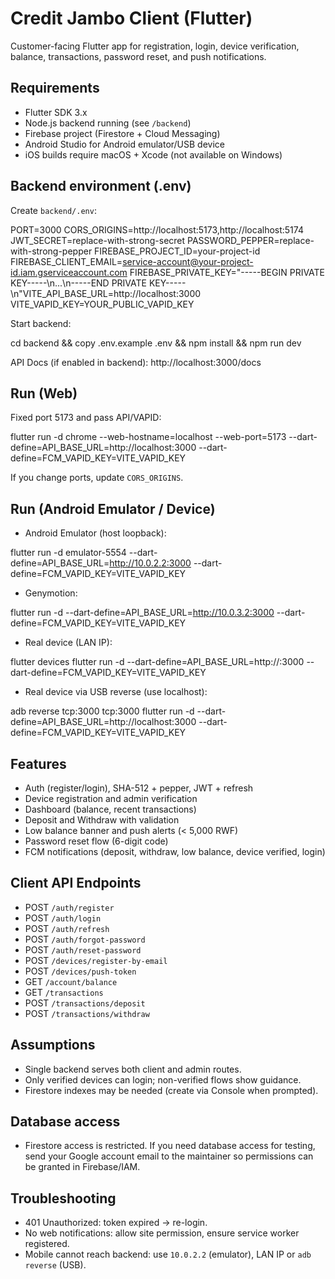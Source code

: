 # Credit Jambo Client (Flutter)

Customer-facing Flutter app for registration, login, device verification, balance, transactions, password reset, and push notifications.

## Requirements
- Flutter SDK 3.x
- Node.js backend running (see `/backend`)
- Firebase project (Firestore + Cloud Messaging)
- Android Studio for Android emulator/USB device
- iOS builds require macOS + Xcode (not available on Windows)

## Backend environment (.env)
Create `backend/.env`:

PORT=3000
CORS_ORIGINS=http://localhost:5173,http://localhost:5174
JWT_SECRET=replace-with-strong-secret
PASSWORD_PEPPER=replace-with-strong-pepper
FIREBASE_PROJECT_ID=your-project-id
FIREBASE_CLIENT_EMAIL=service-account@your-project-id.iam.gserviceaccount.com
FIREBASE_PRIVATE_KEY="-----BEGIN PRIVATE KEY-----\n...\n-----END PRIVATE KEY-----\n"VITE_API_BASE_URL=http://localhost:3000
VITE_VAPID_KEY=YOUR_PUBLIC_VAPID_KEY

Start backend:

cd backend && copy .env.example .env && npm install && npm run dev

API Docs (if enabled in backend): http://localhost:3000/docs

## Run (Web)
Fixed port 5173 and pass API/VAPID:

flutter run -d chrome --web-hostname=localhost --web-port=5173 --dart-define=API_BASE_URL=http://localhost:3000 --dart-define=FCM_VAPID_KEY=VITE_VAPID_KEY

If you change ports, update `CORS_ORIGINS`.

## Run (Android Emulator / Device)
- Android Emulator (host loopback):

flutter run -d emulator-5554 --dart-define=API_BASE_URL=http://10.0.2.2:3000 --dart-define=FCM_VAPID_KEY=VITE_VAPID_KEY

- Genymotion:

flutter run -d <genymotion-id> --dart-define=API_BASE_URL=http://10.0.3.2:3000 --dart-define=FCM_VAPID_KEY=VITE_VAPID_KEY

- Real device (LAN IP):

flutter devices
flutter run -d <device-id> --dart-define=API_BASE_URL=http://<your-lan-ip>:3000 --dart-define=FCM_VAPID_KEY=VITE_VAPID_KEY

- Real device via USB reverse (use localhost):

adb reverse tcp:3000 tcp:3000
flutter run -d <device-id> --dart-define=API_BASE_URL=http://localhost:3000 --dart-define=FCM_VAPID_KEY=VITE_VAPID_KEY

## Features
- Auth (register/login), SHA-512 + pepper, JWT + refresh
- Device registration and admin verification
- Dashboard (balance, recent transactions)
- Deposit and Withdraw with validation
- Low balance banner and push alerts (< 5,000 RWF)
- Password reset flow (6-digit code)
- FCM notifications (deposit, withdraw, low balance, device verified, login)

## Client API Endpoints
- POST `/auth/register`
- POST `/auth/login`
- POST `/auth/refresh`
- POST `/auth/forgot-password`
- POST `/auth/reset-password`
- POST `/devices/register-by-email`
- POST `/devices/push-token`
- GET `/account/balance`
- GET `/transactions`
- POST `/transactions/deposit`
- POST `/transactions/withdraw`

## Assumptions
- Single backend serves both client and admin routes.
- Only verified devices can login; non-verified flows show guidance.
- Firestore indexes may be needed (create via Console when prompted).

## Database access
- Firestore access is restricted. If you need database access for testing, send your Google account email to the maintainer so permissions can be granted in Firebase/IAM.

## Troubleshooting
- 401 Unauthorized: token expired → re-login.
- No web notifications: allow site permission, ensure service worker registered.
- Mobile cannot reach backend: use `10.0.2.2` (emulator), LAN IP or `adb reverse` (USB).
